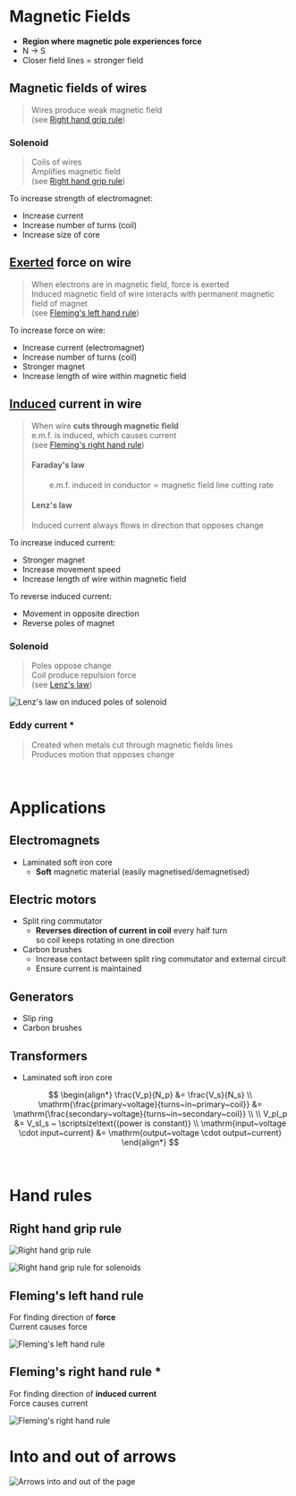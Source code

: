 # Magnetic Fields

-   **Region where magnetic pole experiences force**
-   N → S
-   Closer field lines = stronger field

## Magnetic fields of wires

> Wires produce weak magnetic field \
> (see [Right hand grip rule](#right-hand-grip-rule))

### Solenoid

> Coils of wires \
> Amplifies magnetic field \
> (see [Right hand grip rule](#right-hand-grip-rule))

<p></p>
To increase strength of electromagnet:

-   Increase current
-   Increase number of turns (coil)
-   Increase size of core

## <u>Exerted</u> force on wire

> When electrons are in magnetic field, force is exerted \
> Induced magnetic field of wire interacts with permanent magnetic field of magnet \
> (see [Fleming's left hand rule](#flemings-left-hand-rule))

<p></p>
To increase force on wire:

-   Increase current (electromagnet)
-   Increase number of turns (coil)
-   Stronger magnet
-   Increase length of wire within magnetic field

## <u>Induced</u> current in wire

> When wire **cuts through magnetic field** \
> e.m.f. is induced, which causes current \
> (see [Fleming's right hand rule](#flemings-right-hand-rule))
>
> #### Faraday's law
>
> $$\text{e.m.f. induced in conductor} \propto \text{magnetic field line cutting rate}$$
>
> #### Lenz's law
>
> Induced current always flows in direction that opposes change

<p></p>
To increase induced current:

-   Stronger magnet
-   Increase movement speed
-   Increase length of wire within magnetic field

<p></p>
To reverse induced current:

-   Movement in opposite direction
-   Reverse poles of magnet

### Solenoid

> Poles oppose change \
> Coil produce repulsion force \
> (see [Lenz's law](#lenzs-law))

![Lenz's law on induced poles of solenoid](images/lenzs-law.png)

### Eddy current \*

> Created when metals cut through magnetic fields lines \
> Produces motion that opposes change

<br>

# Applications

## Electromagnets

-   Laminated soft iron core
    -   **Soft** magnetic material (easily magnetised/demagnetised)

## Electric motors

-   Split ring commutator
    -   **Reverses direction of current in coil** every half turn \
        so coil keeps rotating in one direction
-   Carbon brushes
    -   Increase contact between split ring commutator and external circuit
    -   Ensure current is maintained

## Generators

-   Slip ring
-   Carbon brushes

## Transformers

-   Laminated soft iron core

$$
\begin{align*}
  \frac{V_p}{N_p} &= \frac{V_s}{N_s} \\
  \mathrm{\frac{primary~voltage}{turns~in~primary~coil}} &= \mathrm{\frac{secondary~voltage}{turns~in~secondary~coil}} \\
  \\
  V_pI_p &= V_sI_s ~ \scriptsize\text{(power is constant)} \\
  \mathrm{input~voltage \cdot input~current} &= \mathrm{output~voltage \cdot output~current}
\end{align*}
$$

<br>

# Hand rules

## Right hand grip rule

![Right hand grip rule](images/rule-right-hand-grip.jpg)

![Right hand grip rule for solenoids](images/rule-right-hand-grip-solenoid.jpeg)

## Fleming's left hand rule

For finding direction of **force** \
Current causes force

![Fleming's left hand rule](images/rule-flemings-left-hand.png)

## Fleming's right hand rule \*

For finding direction of **induced current** \
Force causes current

![Fleming's right hand rule](images/rule-flemings-right-hand.png)

# Into and out of arrows

![Arrows into and out of the page](images/magnetic-field-into-out-of.png)
